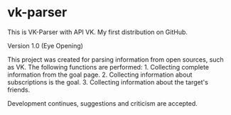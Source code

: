 # vk-parser
This is VK-Parser with API VK. My first distribution on GitHub. 

Version 1.0 (Eye Opening)

This project was created for parsing information from open sources, such as VK.
The following functions are performed:
		1. Collecting complete information from the goal page.
		2. Collecting information about subscriptions is the goal.
		3. Collecting information about the target's friends.

Development continues, suggestions and criticism are accepted.
